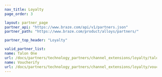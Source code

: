 ```yaml
---
nav_title: Loyalty
page_order: 3

layout: partner_page
partner_api: "https://www.braze.com/api/v1/partners.json"
partner_path: "https://www.braze.com/product/alloys/partners/"

partner_top_header: "Loyalty"

valid_partner_list: 
name: Talon One
url: /docs/partners/technology_partners/channel_extensions/loyalty/talonone/
name: Voucherify
url: /docs/partners/technology_partners/channel_extensions/loyalty/voucherify/
---
```

